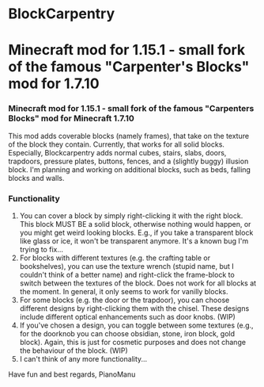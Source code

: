 # BlockCarpentry
Minecraft mod for 1.15.1 - small fork of the famous "Carpenter's Blocks" mod for 1.7.10
=======
### Minecraft mod for 1.15.1 - small fork of the famous "Carpenters Blocks" mod for Minecraft 1.7.10
This mod adds coverable blocks (namely frames), that take on the texture of the block they contain. Currently, that works for all solid blocks.
Especially, Blockcarpentry adds normal cubes, stairs, slabs, doors, trapdoors, pressure plates, buttons, fences, and a (slightly buggy) illusion block.
I'm planning and working on additional blocks, such as beds, falling blocks and walls.

### Functionality
1. You can cover a block by simply right-clicking it with the right block. This block MUST BE a solid block, otherwise nothing would happen, or you might get weird looking blocks. E.g., if you take a transparent block like glass or ice, it won't be transparent anymore. It's a known bug I'm trying to fix...
2. For blocks with different textures (e.g. the crafting table or bookshelves), you can use the texture wrench (stupid name, but I couldn't think of a better name) and right-click the frame-block to switch between the textures of the block. Does not work for all blocks at the moment. In general, it only seems to work for vanilly blocks.
3. For some blocks (e.g. the door or the trapdoor), you can choose different designs by right-clicking them with the chisel. These designs include different optical enhancements such as door knobs. (WIP)  
4. If you've chosen a design, you can toggle between some textures (e.g., for the doorknob you can choose obsidian, stone, iron block, gold block). Again, this is just for cosmetic purposes and does not change the behaviour of the block. (WIP) 
5. I can't think of any more functionality...

Have fun and best regards,
PianoManu
